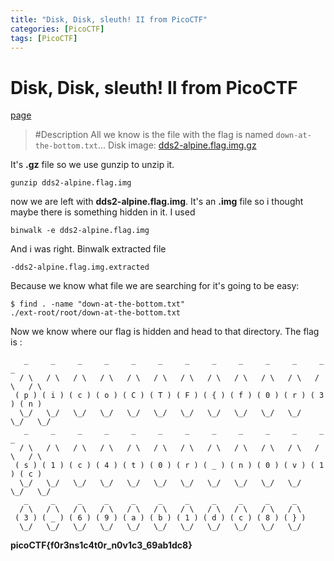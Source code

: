 ```yaml
---
title: "Disk, Disk, sleuth! II from PicoCTF"
categories: [PicoCTF]
tags: [PicoCTF]
---
```

# Disk, Disk, sleuth! II from PicoCTF
[page](https://play.picoctf.org/practice/challenge/137?page=13)
> #Description
>All we know is the file with the flag is named `down-at-the-bottom.txt`... Disk image:     [dds2-alpine.flag.img.gz](https://mercury.picoctf.net/static/544be9762e9f9c0adcbeb7bcf27f49a2/dds2-alpine.flag.img.gz)

It's **.gz** file so we use gunzip to unzip it.
```
gunzip dds2-alpine.flag.img
```
now we are left with **dds2-alpine.flag.img**. It's an **.img** file so i thought maybe there is something hidden in it. 
I used 
```
binwalk -e dds2-alpine.flag.img
```
And i was right. Binwalk extracted file 
```
-dds2-alpine.flag.img.extracted
```
Because we know what file we are searching for it's going to be easy: 
```
$ find . -name "down-at-the-bottom.txt"
./ext-root/root/down-at-the-bottom.txt
```
Now we know where our flag is hidden and head to that directory. The flag is : 
```
   _     _     _     _     _     _     _     _     _     _     _     _     _  
  / \   / \   / \   / \   / \   / \   / \   / \   / \   / \   / \   / \   / \ 
 ( p ) ( i ) ( c ) ( o ) ( C ) ( T ) ( F ) ( { ) ( f ) ( 0 ) ( r ) ( 3 ) ( n )
  \_/   \_/   \_/   \_/   \_/   \_/   \_/   \_/   \_/   \_/   \_/   \_/   \_/ 
   _     _     _     _     _     _     _     _     _     _     _     _     _  
  / \   / \   / \   / \   / \   / \   / \   / \   / \   / \   / \   / \   / \ 
 ( s ) ( 1 ) ( c ) ( 4 ) ( t ) ( 0 ) ( r ) ( _ ) ( n ) ( 0 ) ( v ) ( 1 ) ( c )
  \_/   \_/   \_/   \_/   \_/   \_/   \_/   \_/   \_/   \_/   \_/   \_/   \_/ 
   _     _     _     _     _     _     _     _     _     _     _  
  / \   / \   / \   / \   / \   / \   / \   / \   / \   / \   / \ 
 ( 3 ) ( _ ) ( 6 ) ( 9 ) ( a ) ( b ) ( 1 ) ( d ) ( c ) ( 8 ) ( } )
  \_/   \_/   \_/   \_/   \_/   \_/   \_/   \_/   \_/   \_/   \_/ 
```

**picoCTF{f0r3ns1c4t0r_n0v1c3_69ab1dc8}**
